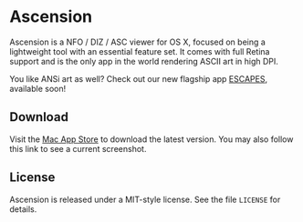 # Ascension

Ascension is a NFO / DIZ / ASC viewer for OS X, focused on being a lightweight tool with an essential feature set. It comes with full Retina support and is the only app in the world rendering ASCII art in high DPI.

You like ANSi art as well? Check out our new flagship app [ESCAPES](http://escapes.byteproject.net), available soon!

## Download

Visit the [Mac App Store](http://itunes.apple.com/app/ascension/id410426085?mt=12) to download the latest version. You may also follow this link to see a current screenshot.

## License

Ascension is released under a MIT-style license. See the file `LICENSE` for details.
